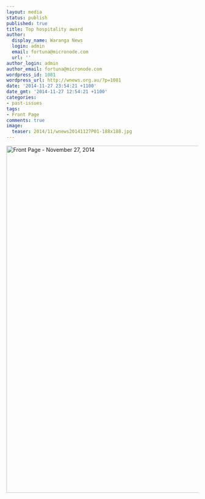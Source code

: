 ```yaml
---
layout: media
status: publish
published: true
title: Top hospitality award
author:
  display_name: Waranga News
  login: admin
  email: fortuna@micronode.com
  url: ''
author_login: admin
author_email: fortuna@micronode.com
wordpress_id: 1081
wordpress_url: http://wnews.org.au/?p=1081
date: '2014-11-27 23:54:21 +1100'
date_gmt: '2014-11-27 12:54:21 +1100'
categories:
- past-issues
tags:
- Front Page
comments: true
image:
  teaser: 2014/11/wnews20141127P01-188x188.jpg
---
```


<a href="{{ site.url }}/images/2015/01/wnews20141127P01.pdf"><img class="alignnone size-full wp-image-1077" alt="Front Page - November 27, 2014" src="{{ site.url }}/images/2015/01/wnews20141127P01.jpg" width="624" height="907" /></a>
